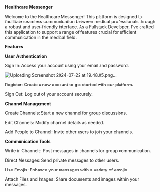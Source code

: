 **Healthcare Messenger**

Welcome to the Healthcare Messenger! This platform is designed to facilitate seamless communication between medical professionals through a robust and user-friendly interface. As a Fullstack Developer, I've crafted this application to support a range of features crucial for efficient communication in the medical field.

**Features**

**User Authentication**

Sign In: Access your account using your email and password.

![Uploading Screenshot 2024-07-22 at 19.48.05.png…]()


Register: Create a new account to get started with our platform.

Sign Out: Log out of your account securely.

**Channel Management**

Create Channels: Start a new channel for group discussions.

Edit Channels: Modify channel details as needed.

Add People to Channel: Invite other users to join your channels.

**Communication Tools**

Write in Channels: Post messages in channels for group communication.

Direct Messages: Send private messages to other users.

Use Emojis: Enhance your messages with a variety of emojis.

Attach Files and Images: Share documents and images within your messages.
